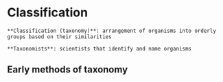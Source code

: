 # Classification
```ad-def
**Classification (taxonomy)**: arrangement of organisms into orderly groups based on their similarities

**Taxonomists**: scientists that identify and name organisms
```

## Early methods of taxonomy
